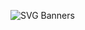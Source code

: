 ![SVG Banners](https://svg-banners.vercel.app/api?type=glitch&text1=BumbleBee_GUI&width=1200&height=200)
